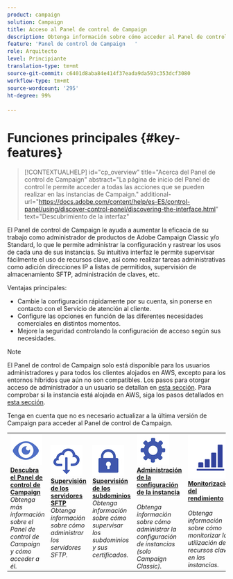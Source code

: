 ```yaml
---
product: campaign
solution: Campaign
title: Acceso al Panel de control de Campaign
description: Obtenga información sobre cómo acceder al Panel de control de Campaign
feature: 'Panel de control de Campaign   '
role: Arquitecto
level: Principiante
translation-type: tm+mt
source-git-commit: c6401d8aba84e414f37eada9da593c353dcf3080
workflow-type: tm+mt
source-wordcount: '295'
ht-degree: 99%

---
```



# Funciones principales {#key-features}

>[!CONTEXTUALHELP]
>id="cp_overview"
>title="Acerca del Panel de control de Campaign"
>abstract="La página de inicio del Panel de control le permite acceder a todas las acciones que se pueden realizar en las instancias de Campaign."
>additional-url="https://docs.adobe.com/content/help/es-ES/control-panel/using/discover-control-panel/discovering-the-interface.html" text="Descubrimiento de la interfaz"

El Panel de control de Campaign le ayuda a aumentar la eficacia de su trabajo como administrador de productos de Adobe Campaign Classic y/o Standard, lo que le permite administrar la configuración y rastrear los usos de cada una de sus instancias. Su intuitiva interfaz le permite supervisar fácilmente el uso de recursos clave, así como realizar tareas administrativas como adición direcciones IP a listas de permitidos, supervisión de almacenamiento SFTP, administración de claves, etc.

Ventajas principales:

* Cambie la configuración rápidamente por su cuenta, sin ponerse en contacto con el Servicio de atención al cliente.
* Configure las opciones en función de las diferentes necesidades comerciales en distintos momentos.
* Mejore la seguridad controlando la configuración de acceso según sus necesidades.

>[!NOTE]
>El Panel de control de Campaign solo está disponible para los usuarios administradores y para todos los clientes alojados en AWS, excepto para los entornos híbridos que aún no son compatibles. Los pasos para otorgar acceso de administrador a un usuario se detallan en [esta sección](../../discover/using/managing-permissions.md). Para comprobar si la instancia está alojada en AWS, siga los pasos detallados en [esta sección](../../faq.md).
>
>Tenga en cuenta que no es necesario actualizar a la última versión de Campaign para acceder al Panel de control de Campaign.

<table style="table-layout:fixed">
<tr>
    <td>
        <a href="../../discover/using/accessing-control-panel.md"><img alt="condiciones" src="assets/do-not-localize/discover.png"/></a>
        <div><a href="../../discover/using/accessing-control-panel.md"><strong>Descubra el Panel de control de Campaign</strong></a></div>
        <em>Obtenga más información sobre el Panel de control de Campaign y cómo acceder a él.</em>
    </td>
    <td>
        <a href="../../sftp/using/about-sftp-management.md"><img alt="condiciones" src="assets/do-not-localize/sftp.png"/></a>
        <div><a href="../../sftp/using/about-sftp-management.md"><strong>Supervisión de los servidores SFTP</strong></a></div>
        <em>Obtenga información sobre cómo administrar los servidores SFTP.</em>
    </td>
    <td>
        <a href="../../subdomains-certificates/using/subdomains-branding.md"><img alt="condiciones" src="assets/do-not-localize/subdomains.png"/></a>
        <div><a href="../../subdomains-certificates/using/subdomains-branding.md"><strong>Supervisión de los subdominios</strong></a></div>
        <em>Obtenga información sobre cómo supervisar los subdominios y sus certificados.</em>
    </td>
    <td>
        <a href="../../instances-settings/using/ip-allow-listing-instance-access.md"><img alt="condiciones" src="assets/do-not-localize/instance_settings.png"/></a>
        <div><a href="../../instances-settings/using/ip-allow-listing-instance-access.md"><strong>Administración de la configuración de la instancia</strong></a></div>
        <br/><em>Obtenga información sobre cómo administrar la configuración de instancias (solo Campaign Classic).</em>
    </td>
    <td>
        <a href="../../performance-monitoring/using/about-performance-monitoring.md"><img alt="condiciones" src="assets/do-not-localize/monitoring-performance.png"/></a>
        <div><a href="../../performance-monitoring/using/about-performance-monitoring.md"><strong>Monitorización del rendimiento</strong></a></div>
        <br/><em>Obtenga información sobre cómo monitorizar la utilización de recursos clave en las instancias.</em>
    </td>
</tr>
</table>
